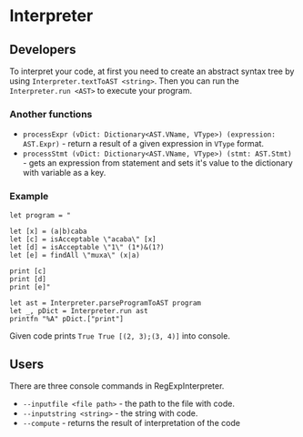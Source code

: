 # Interpreter
## Developers

To interpret your code, at first you need to create an abstract syntax tree by using `Interpreter.textToAST <string>`.
Then you can run the `Interpreter.run <AST>` to execute your program. 

### Another functions

* `processExpr (vDict: Dictionary<AST.VName, VType>) (expression: AST.Expr)` - return a result of a given expression in `VType` format.
* `processStmt (vDict: Dictionary<AST.VName, VType>) (stmt: AST.Stmt)` - gets an expression from statement and sets it's value to the dictionary with variable as a key.

### Example

``` f#
let program = "

let [x] = (a|b)caba
let [c] = isAcceptable \"acaba\" [x]
let [d] = isAcceptable \"1\" (1*)&(1?)
let [e] = findAll \"muxa\" (x|a)

print [c]
print [d]
print [e]"

let ast = Interpreter.parseProgramToAST program
let _, pDict = Interpreter.run ast
printfn "%A" pDict.["print"]
```

Given code prints
    ```
    True
    True
    [(2, 3);(3, 4)]
    ```
into console.

## Users

There are three console commands in RegExpInterpreter.

* `--inputfile <file path>` - the path to the file with code.
* `--inputstring <string>` - the string with code.
* `--compute` - returns the result of interpretation of the code
	